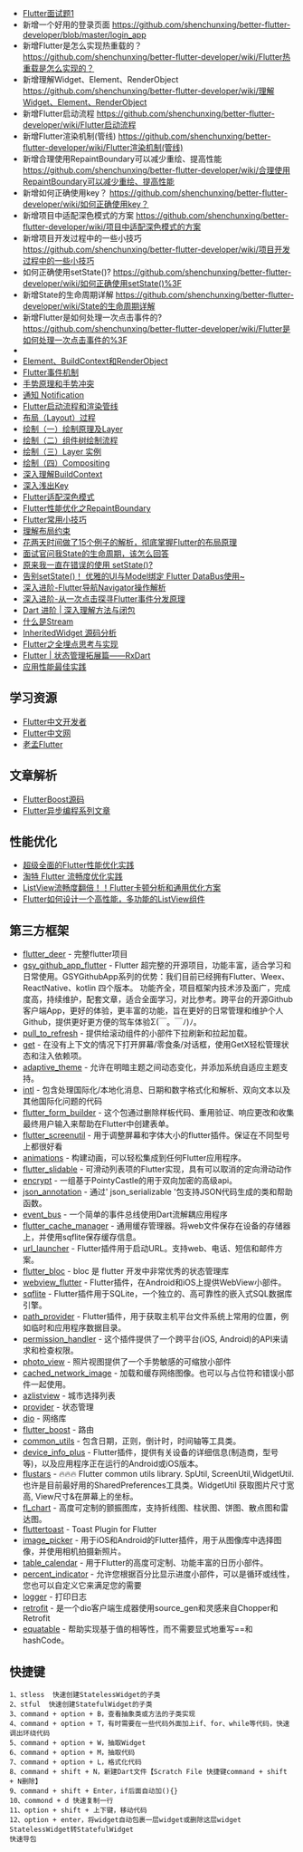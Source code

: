  - [Flutter面试题1](https://github.com/shenchunxing/better-flutter-developer/blob/master/Flutter面试题1.md) 
 -  新增一个好用的登录页面 https://github.com/shenchunxing/better-flutter-developer/blob/master/login_app
 -  新增Flutter是怎么实现热重载的？https://github.com/shenchunxing/better-flutter-developer/wiki/Flutter热重载是怎么实现的？
 -  新增理解Widget、Element、RenderObject  https://github.com/shenchunxing/better-flutter-developer/wiki/理解Widget、Element、RenderObject
 -  新增Flutter启动流程 https://github.com/shenchunxing/better-flutter-developer/wiki/Flutter启动流程
 -  新增Flutter渲染机制(管线) https://github.com/shenchunxing/better-flutter-developer/wiki/Flutter渲染机制(管线)
 -  新增合理使用RepaintBoundary可以减少重绘、提高性能 https://github.com/shenchunxing/better-flutter-developer/wiki/合理使用RepaintBoundary可以减少重绘、提高性能
 -  新增如何正确使用key？ https://github.com/shenchunxing/better-flutter-developer/wiki/如何正确使用key？
 -  新增项目中适配深色模式的方案 https://github.com/shenchunxing/better-flutter-developer/wiki/项目中适配深色模式的方案
 -  新增项目开发过程中的一些小技巧 https://github.com/shenchunxing/better-flutter-developer/wiki/项目开发过程中的一些小技巧
 -  如何正确使用setState()? https://github.com/shenchunxing/better-flutter-developer/wiki/如何正确使用setState()%3F
 -  新增State的生命周期详解 https://github.com/shenchunxing/better-flutter-developer/wiki/State的生命周期详解
 -  新增Flutter是如何处理一次点击事件的? https://github.com/shenchunxing/better-flutter-developer/wiki/Flutter是如何处理一次点击事件的%3F
 -  
 - [Element、BuildContext和RenderObject](https://book.flutterchina.club/chapter14/element_buildcontext.html)
 - [Flutter事件机制](https://book.flutterchina.club/chapter8/hittest.html#_8-3-1-flutter-事件处理流程)
 - [手势原理和手势冲突](https://book.flutterchina.club/chapter8/gesture_conflict.html#_8-4-1-手势识别原理) 
 - [通知 Notification](https://book.flutterchina.club/chapter8/notification.html#_8-6-1-监听通知)
 - [Flutter启动流程和渲染管线](https://book.flutterchina.club/chapter14/flutter_app_startup.html)
 - [布局（Layout）过程](https://book.flutterchina.club/chapter14/layout.html)
 - [绘制（一）绘制原理及Layer](https://book.flutterchina.club/chapter14/paint.html)
 - [绘制（二）组件树绘制流程](https://book.flutterchina.club/chapter14/paint_flow.html)
 - [绘制（三）Layer 实例](https://book.flutterchina.club/chapter14/layer.html)
 - [绘制（四）Compositing](https://book.flutterchina.club/chapter14/compositing.html)
 - [深入理解BuildContext](https://juejin.cn/post/6844903777565147150)
 - [深入浅出Key](https://github.com/shenchunxing/better-flutter-developer/blob/master/Flutter之key的使用.md) 
 - [Flutter适配深色模式](https://github.com/shenchunxing/better-flutter-developer/blob/master/Flutter适配深色模式.md) 
 - [Flutter性能优化之RepaintBoundary](https://github.com/shenchunxing/better-flutter-developer/blob/master/Flutter性能优化之RepaintBoundary.md) 
 - [Flutter常用小技巧](https://github.com/shenchunxing/better-flutter-developer/blob/master/Flutter常用小技巧.md) 
 - [理解布局约束](https://flutter.cn/docs/development/ui/layout/constraints)
 - [花两天时间做了15个例子的解析，彻底掌握Flutter的布局原理](https://juejin.cn/post/6916157915590033421)
 - [面试官问我State的生命周期，该怎么回答](https://juejin.cn/post/6908574202253541389)
 - [原来我一直在错误的使用 setState()?](https://juejin.cn/post/6905996819445055495)
 - [告别setState()！ 优雅的UI与Model绑定 Flutter DataBus使用~](https://juejin.cn/post/6868104488109604871)
 - [深入进阶-Flutter导航Navigator操作解析](https://juejin.cn/post/6893699139490545672)
 - [深入进阶-从一次点击探寻Flutter事件分发原理](https://juejin.cn/post/6895991156204404750)
 - [Dart 进阶 | 深入理解方法与闭包](https://juejin.cn/post/6844904149058846734) 
 - [什么是Stream](https://juejin.cn/post/6844903686737494023)
 - [InheritedWidget 源码分析](https://juejin.cn/post/6919469982170480654)
 - [Flutter之全埋点思考与实现](https://juejin.cn/post/6892371163859976199?searchId=2023080408513547E69007A055DA6444FD) 
 - [Flutter | 状态管理拓展篇——RxDart](https://juejin.cn/post/6844903700733886471)
 - [应用性能最佳实践](https://flutter.cn/docs/perf/best-practices)

## 学习资源 
 - [Flutter中文开发者](https://flutter.cn)
 - [Flutter中文网](https://book.flutterchina.club)
 - [老孟Flutter](http://laomengit.com)


## 文章解析
 - [FlutterBoost源码](https://juejin.cn/post/7170997208223842312?searchId=20230721153250FA93535468570BBB7814#heading-9) 
 - [Flutter异步编程系列文章](https://juejin.cn/column/7141354641874223112) 


## 性能优化 
 - [超级全面的Flutter性能优化实践](https://juejin.cn/post/7145730792948252686?searchId=2023072810021848AD564BE2C58A87978C#heading-9)
 - [淘特 Flutter 流畅度优化实践](https://juejin.cn/post/7046305749097512997?searchId=20230728100804392A9B8AC091F08ABF5A)
 - [ListView流畅度翻倍！！Flutter卡顿分析和通用优化方案](https://juejin.cn/post/6940134891606507534?searchId=20230728100804392A9B8AC091F08ABF5A)
 - [Flutter如何设计一个高性能，多功能的ListView组件](https://juejin.cn/post/6937177138046959652)

## 第三方框架
- [flutter_deer](https://github.com/simplezhli/flutter_deer) - 完整flutter项目
- [gsy_github_app_flutter](https://github.com/CarGuo/gsy_github_app_flutter) - Flutter 超完整的开源项目，功能丰富，适合学习和日常使用。GSYGithubApp系列的优势：我们目前已经拥有Flutter、Weex、ReactNative、kotlin 四个版本。 功能齐全，项目框架内技术涉及面广，完成度高，持续维护，配套文章，适合全面学习，对比参考。跨平台的开源Github客户端App，更好的体验，更丰富的功能，旨在更好的日常管理和维护个人Github，提供更好更方便的驾车体验Σ(￣。￣ﾉ)ﾉ。
- [pull_to_refresh](https://pub.flutter-io.cn/packages/pull_to_refresh) - 提供给滚动组件的小部件下拉刷新和拉起加载。
- [get](https://pub.flutter-io.cn/packages/get) - 在没有上下文的情况下打开屏幕/零食条/对话框，使用GetX轻松管理状态和注入依赖项。
- [adaptive_theme](https://pub.flutter-io.cn/packages/adaptive_theme) - 允许在明暗主题之间动态变化，并添加系统自适应主题支持。
- [intl](https://pub.flutter-io.cn/packages/intl) - 包含处理国际化/本地化消息、日期和数字格式化和解析、双向文本以及其他国际化问题的代码
- [flutter_form_builder](https://pub.flutter-io.cn/packages/flutter_form_builder) - 这个包通过删除样板代码、重用验证、响应更改和收集最终用户输入来帮助在Flutter中创建表单。
- [flutter_screenutil](https://pub.flutter-io.cn/packages/flutter_screenutil) - 用于调整屏幕和字体大小的flutter插件。保证在不同型号上都很好看
- [animations](https://pub.flutter-io.cn/packages/animations) - 构建动画，可以轻松集成到任何Flutter应用程序。
- [flutter_slidable](https://pub.flutter-io.cn/packages/flutter_slidable) - 可滑动列表项的Flutter实现，具有可以取消的定向滑动动作
- [encrypt](https://pub.flutter-io.cn/packages/encrypt) - 一组基于PointyCastle的用于双向加密的高级api。
- [json_annotation](https://pub.flutter-io.cn/packages/json_annotation) - 通过' json_serializable '包支持JSON代码生成的类和帮助函数。
- [event_bus](https://pub.flutter-io.cn/packages/event_bus) - 一个简单的事件总线使用Dart流解耦应用程序
- [flutter_cache_manager](https://pub.flutter-io.cn/packages/flutter_cache_manager) - 通用缓存管理器。将web文件保存在设备的存储器上，并使用sqflite保存缓存信息。
- [url_launcher](https://pub.flutter-io.cn/packages/url_launcher) - Flutter插件用于启动URL。支持web、电话、短信和邮件方案。
- [flutter_bloc](https://pub.flutter-io.cn/packages/flutter_bloc) - bloc 是 flutter 开发中非常优秀的状态管理库
- [webview_flutter](https://pub.flutter-io.cn/packages/webview_flutter) - Flutter插件，在Android和iOS上提供WebView小部件。
- [sqflite](https://pub.flutter-io.cn/packages/sqflite) - Flutter插件用于SQLite，一个独立的、高可靠性的嵌入式SQL数据库引擎。
- [path_provider](https://pub.flutter-io.cn/packages/path_provider) - Flutter插件，用于获取主机平台文件系统上常用的位置，例如临时和应用程序数据目录。
- [permission_handler](https://pub.flutter-io.cn/packages/permission_handler) - 这个插件提供了一个跨平台(iOS, Android)的API来请求和检查权限。
- [photo_view](https://pub.flutter-io.cn/packages/photo_view) - 照片视图提供了一个手势敏感的可缩放小部件
- [cached_network_image](https://pub.flutter-io.cn/packages/cached_network_image) - 加载和缓存网络图像。也可以与占位符和错误小部件一起使用。
-  [azlistview](https://github.com/flutterchina/azlistview) - 城市选择列表
-  [provider](https://github.com/rrousselGit/provider) - 状态管理
- [dio](https://github.com/cfug/dio) - 网络库
- [flutter_boost](https://github.com/alibaba/flutter_boost) - 路由
- [common_utils](https://github.com/Sky24n/common_utils) -  包含日期，正则，倒计时，时间轴等工具类。
- [device_info_plus](https://pub.flutter-io.cn/packages/device_info_plus) - Flutter插件，提供有关设备的详细信息(制造商，型号等)，以及应用程序正在运行的Android或iOS版本。
- [flustars](https://github.com/Sky24n/flustars) - 🔥🔥🔥 Flutter common utils library. SpUtil, ScreenUtil,WidgetUtil. 也许是目前最好用的SharedPreferences工具类。WidgetUtil 获取图片尺寸宽高, View尺寸&在屏幕上的坐标。
- [fl_chart](https://pub.flutter-io.cn/packages/fl_chart) - 高度可定制的颤振图库，支持折线图、柱状图、饼图、散点图和雷达图。
- [fluttertoast](https://github.com/PonnamKarthik/FlutterToast) - Toast Plugin for Flutter
- [image_picker](https://pub.flutter-io.cn/packages/image_picker) - 用于iOS和Android的Flutter插件，用于从图像库中选择图像，并使用相机拍摄新照片。
- [table_calendar](https://pub.flutter-io.cn/packages/table_calendar) - 用于Flutter的高度可定制、功能丰富的日历小部件。
- [percent_indicator](https://pub.flutter-io.cn/packages/percent_indicator) - 允许您根据百分比显示进度小部件，可以是循环或线性，您也可以自定义它来满足您的需要
- [logger](https://pub.flutter-io.cn/packages/logger) - 打印日志
- [retrofit](https://pub.flutter-io.cn/packages/retrofit) - 是一个dio客户端生成器使用source_gen和灵感来自Chopper和Retrofit
- [equatable](https://pub.flutter-io.cn/packages/equatable) - 帮助实现基于值的相等性，而不需要显式地重写==和hashCode。


## 快捷键
```
1、stless  快速创建StatelessWidget的子类
2、stful  快速创建StatefulWidget的子类
3、command + option + B，查看抽象类或方法的子类实现
4、command + option + T，有时需要在一些代码外面加上if、for、while等代码，快速调出环绕代码
5、command + option + W，抽取Widget
6、command + option + M，抽取代码
7、command + option + L，格式化代码
8、command + shift + N，新建Dart文件【Scratch File 快捷键command + shift + N删除】
9、command + shift + Enter，if后面自动加(){}
10、commond + d 快速复制一行
11、option + shift + 上下键，移动代码
12、option + enter，将widget自动包裹一层widget或删除这层widget
StatelessWidget转StatefulWidget
快速导包
```
